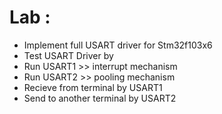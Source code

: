 # Lab : 
- Implement full USART driver for Stm32f103x6
- Test USART Driver by 
- Run USART1 >> interrupt mechanism
- Run USART2 >> pooling mechanism
- Recieve from terminal by USART1
- Send to another terminal by USART2





